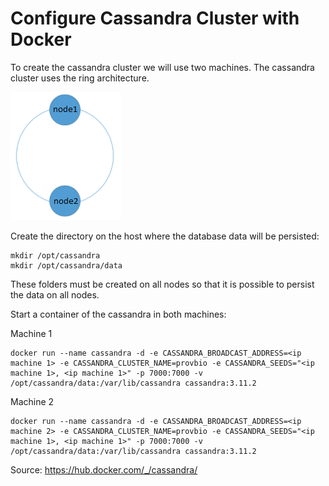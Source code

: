 # Configure Cassandra Cluster with Docker

To create the cassandra cluster we will use two machines. The cassandra cluster uses the ring architecture.

![Cassandra Cluster](https://github.com/Polyane/dataprovenance/blob/master/Cassandra/cassandraCluster.PNG)

Create the directory on the host where the database data will be persisted:

```
mkdir /opt/cassandra
mkdir /opt/cassandra/data
```
These folders must be created on all nodes so that it is possible to persist the data on all nodes.

Start a container of the cassandra in both machines:

Machine 1

```
docker run --name cassandra -d -e CASSANDRA_BROADCAST_ADDRESS=<ip machine 1> -e CASSANDRA_CLUSTER_NAME=provbio -e CASSANDRA_SEEDS="<ip machine 1>, <ip machine 1>" -p 7000:7000 -v /opt/cassandra/data:/var/lib/cassandra cassandra:3.11.2
```
Machine 2

```
docker run --name cassandra -d -e CASSANDRA_BROADCAST_ADDRESS=<ip machine 2> -e CASSANDRA_CLUSTER_NAME=provbio -e CASSANDRA_SEEDS="<ip machine 1>, <ip machine 1>" -p 7000:7000 -v /opt/cassandra/data:/var/lib/cassandra cassandra:3.11.2
```
Source: https://hub.docker.com/_/cassandra/
